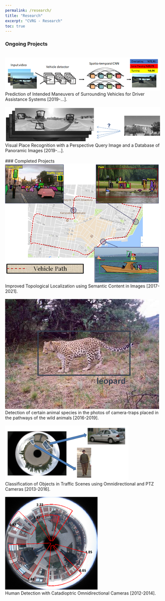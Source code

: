 ```yaml
---
permalink: /research/
title: "Research"
excerpt: "CVRG - Research"
toc: true
---
```


### Ongoing Projects
<br>
<img src="/assets/img/maneuver-prediction.png" width="750">
<br>
Prediction of Intended Maneuvers of Surrounding Vehicles for Driver Assistance Systems [2019-...].
<br>

<br>
<img src="/assets/img/research/visual-place-recognition.png" width="750">
<br>
Visual Place Recognition with a Perspective Query Image and a Database of Panoramic Images [2019-...].
<br>

<br>
### Completed Projects

<br>
<img src="/assets/img/research/localization.png" width="600">
<br>
Improved Topological Localization using Semantic Content in Images [2017-2021].
<br>

<br>
<img src="/assets/img/research/leopard.png" width="500">
<br>
Detection of certain animal species in the photos of camera-traps placed in the pathways of the wild animals [2016-2019].
<br>

<br>
<img src="/assets/img/research/omniHOG.png" width="400">
<br>
Classification of Objects in Traffic Scenes using Omnidirectional and PTZ Cameras [2013-2016].
<br>

<br>
<img src="/assets/img/research/proposed1-clean-thicker.png" width="300">
<br>
Human Detection with Catadioptric Omnidirectional Cameras [2012-2014].
<br>

<!-- <img src="/assets/img/research/multi-view.png">
<br>
Multi-view Structure-from-Motion for Hybrid Camera Scenarios [2007-2012].
<br> -->
